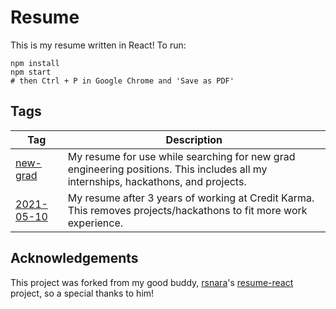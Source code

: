 # Resume
This is my resume written in React! To run:

```
npm install
npm start
# then Ctrl + P in Google Chrome and 'Save as PDF'
```

## Tags

| Tag | Description |
|-|-|
| [new-grad](https://github.com/clemmy/react-resume/tree/new-grad) | My resume for use while searching for new grad engineering positions. This includes all my internships, hackathons, and projects. |
| [2021-05-10](https://github.com/clemmy/react-resume/tree/2021-05-10) | My resume after 3 years of working at Credit Karma. This removes projects/hackathons to fit more work experience. |

## Acknowledgements
This project was forked from my good buddy, [rsnara](https://github.com/rsnara)'s [resume-react](https://github.com/rsnara/resume-react) project, so a special thanks to him!
